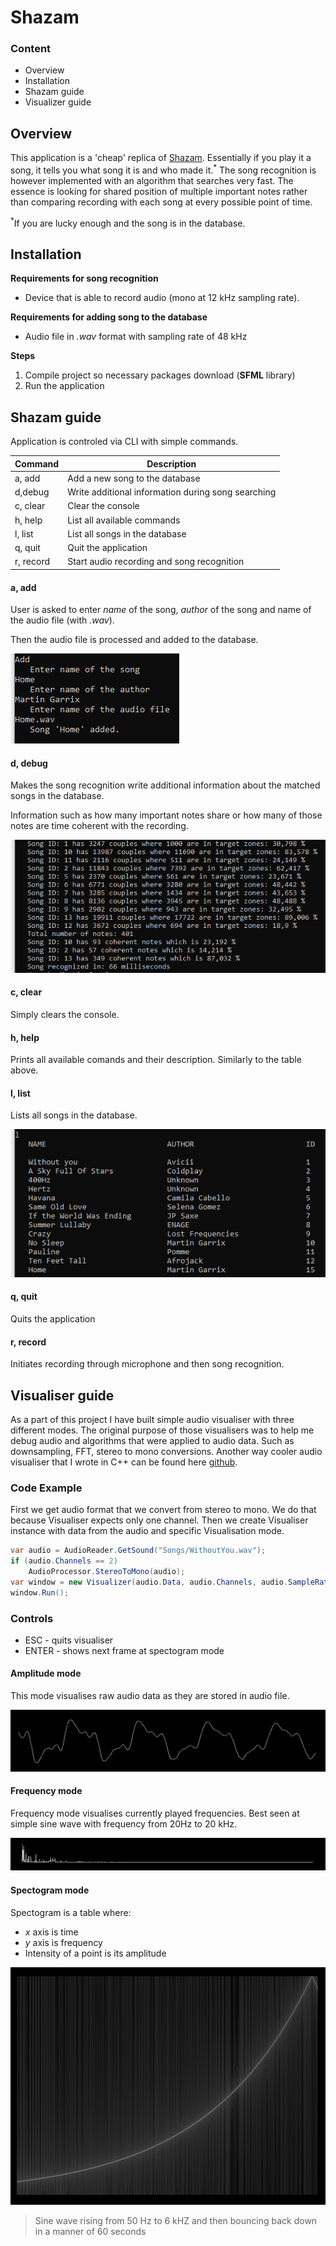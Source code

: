 # Shazam


### Content

- Overview
- Installation
- Shazam guide
- Visualizer guide

## Overview

This application is a 'cheap' replica of [Shazam](https://www.shazam.com/). Essentially if you play it a song, it tells you what song it is and who made it.<sup>*</sup> The song recognition is however implemented with an algorithm that searches very fast. The essence is looking for shared position of multiple important notes rather than comparing recording with each song at every possible point of time.

<sup>*</sup>If you are lucky enough and the song is in the database.

## Installation

**Requirements for song recognition**

- Device that is able to record audio (mono at 12 kHz sampling rate).

**Requirements for adding song to the database**

- Audio file in *.wav* format with sampling rate of 48 kHz

**Steps**

1. Compile project so necessary packages download (**SFML** library)
2. Run the application

## Shazam guide

Application is controled via CLI with simple commands.

| Command | Description                    						|
| ------- | ----------------------------------------------------|
| a, add  | Add a new song to the database 						|
| d,debug | Write additional information during song searching	|
| c, clear| Clear the console									|
| h, help | List all available commands							|
| l, list | List all songs in the database	|
| q, quit | Quit the application 								|
|r, record| Start audio recording and song recognition 			|

#### a, add

User is asked to enter *name* of the song, *author* of the song and name of the audio file (with *.wav*).

Then the audio file is processed and added to the database.

![adding new song](Documentation/Images/ADD.PNG)

#### d, debug

Makes the song recognition write additional information about the matched songs in the database.

Information such as how many important notes share or how many of those notes are time coherent with the recording. 

![debug information](Documentation/Images/DEBUG.PNG)

#### c, clear

Simply clears the console.

#### h, help

Prints all available comands and their description. Similarly to the table above.

#### l, list

Lists all songs in the database.

![listed songs](Documentation/Images/LIST.PNG)

#### q, quit

Quits the application

#### r, record

Initiates recording through microphone and then song recognition.



## Visualiser guide

As a part of this project I have built simple audio visualiser with three different modes. The original purpose of those visualisers was to help me debug audio and algorithms that were applied to audio data. Such as downsampling, FFT, stereo to mono conversions. Another way cooler audio visualiser that I wrote in C++ can be found here [github](https://github.com/JanKleprlik/AudioVisualiser).

### Code Example

First we get audio format that we convert from stereo to mono. We do that because Visualiser expects only one channel. Then we create Visualiser instance with data from the audio and specific Visualisation mode.

~~~c#
var audio = AudioReader.GetSound("Songs/WithoutYou.wav");
if (audio.Channels == 2)
    AudioProcessor.StereoToMono(audio);
var window = new Visualizer(audio.Data, audio.Channels, audio.SampleRate, VisualisationModes.Frequencies);
window.Run();
~~~

### Controls

- ESC - quits visualiser
- ENTER - shows next frame at spectogram mode

#### Amplitude mode

This mode visualises raw audio data as they are stored in audio file.

![Amplitude mode](Documentation/Images/AMPLITUDE.PNG)

#### Frequency mode

Frequency mode visualises currently played frequencies. Best seen at simple sine wave with frequency from 20Hz to 20 kHz. 

![Amplitude mode](Documentation/Images/FREQUENCIES.PNG)

#### Spectogram mode

Spectogram is a table where:

- *x* axis is time
- *y* axis is frequency
- Intensity of a point is its amplitude

![Amplitude mode](Documentation/Images/SPECTOGRAM.PNG)

> Sine wave rising from 50 Hz to 6 kHZ and then bouncing back down in a manner of 60 seconds

